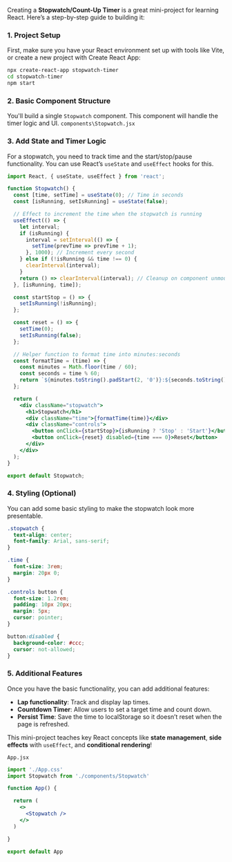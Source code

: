 Creating a **Stopwatch/Count-Up Timer** is a great mini-project for learning React. Here’s a step-by-step guide to building it:

### 1. **Project Setup**
First, make sure you have your React environment set up with tools like Vite, or create a new project with Create React App:

```bash
npx create-react-app stopwatch-timer
cd stopwatch-timer
npm start
```

### 2. **Basic Component Structure**
You'll build a single `Stopwatch` component. This component will handle the timer logic and UI.
`components\Stopwatch.jsx`

### 3. **Add State and Timer Logic**
For a stopwatch, you need to track time and the start/stop/pause functionality. You can use React’s `useState` and `useEffect` hooks for this.

```jsx
import React, { useState, useEffect } from 'react';

function Stopwatch() {
  const [time, setTime] = useState(0); // Time in seconds
  const [isRunning, setIsRunning] = useState(false);

  // Effect to increment the time when the stopwatch is running
  useEffect(() => {
    let interval;
    if (isRunning) {
      interval = setInterval(() => {
        setTime(prevTime => prevTime + 1);
      }, 1000); // Increment every second
    } else if (!isRunning && time !== 0) {
      clearInterval(interval);
    }
    return () => clearInterval(interval); // Cleanup on component unmount
  }, [isRunning, time]);

  const startStop = () => {
    setIsRunning(!isRunning);
  };

  const reset = () => {
    setTime(0);
    setIsRunning(false);
  };

  // Helper function to format time into minutes:seconds
  const formatTime = (time) => {
    const minutes = Math.floor(time / 60);
    const seconds = time % 60;
    return `${minutes.toString().padStart(2, '0')}:${seconds.toString().padStart(2, '0')}`;
  };

  return (
    <div className="stopwatch">
      <h1>Stopwatch</h1>
      <div className="time">{formatTime(time)}</div>
      <div className="controls">
        <button onClick={startStop}>{isRunning ? 'Stop' : 'Start'}</button>
        <button onClick={reset} disabled={time === 0}>Reset</button>
      </div>
    </div>
  );
}

export default Stopwatch;
```

### 4. **Styling (Optional)**
You can add some basic styling to make the stopwatch look more presentable.

```css
.stopwatch {
  text-align: center;
  font-family: Arial, sans-serif;
}

.time {
  font-size: 3rem;
  margin: 20px 0;
}

.controls button {
  font-size: 1.2rem;
  padding: 10px 20px;
  margin: 5px;
  cursor: pointer;
}

button:disabled {
  background-color: #ccc;
  cursor: not-allowed;
}
```

### 5. **Additional Features**
Once you have the basic functionality, you can add additional features:
- **Lap functionality**: Track and display lap times.
- **Countdown Timer**: Allow users to set a target time and count down.
- **Persist Time**: Save the time to localStorage so it doesn’t reset when the page is refreshed.

This mini-project teaches key React concepts like **state management**, **side effects** with `useEffect`, and **conditional rendering**!

`App.jsx`

```jsx
import './App.css'
import Stopwatch from './components/Stopwatch'

function App() {  

  return (
    <>
      <Stopwatch />
    </>
  )

}

export default App
```